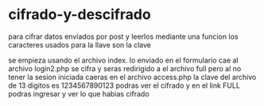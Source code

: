 # cifrado-y-descifrado
para cifrar datos enviados por post y leerlos mediante una funcion
los caracteres usados para la llave son la clave

se empieza usando el archivo index.
lo enviado en el formulario cae al archivo login2.php
se cifra y seras redirigido a el archivo full pero al no tener la sesion iniciada caeras en el archivo access.php
la clave del archivo de 13 digitos es 1234567890123
podras ver el cifrado y en el link FULL podras ingresar y ver lo que habias cifrado
